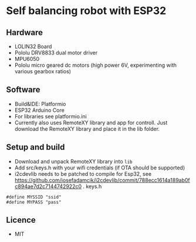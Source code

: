 # Self balancing robot with ESP32

## Hardware 

- LOLIN32 Board
- Pololu DRV8833 dual motor driver
- MPU6050
- Pololu micro geared dc motors (high power 6V, experimenting with various gearbox ratios)

## Software

- Build&IDE: Platformio 
- ESP32 Arduino Core
- For libraries see platformio.ini
- Currently also uses RemoteXY library and app for controll. Just download the RemoteXY library and place it in the lib folder.

## Setup and build

- Download and unpack RemoteXY library into `lib`
- Add src/keys.h with your wifi credentials (if OTA should be supported)
- i2cdevlib needs to be patched to compile for Esp32, see https://github.com/josefadamcik/i2cdevlib/commit/788ecc1614a189ab0fc894ae7d2c7144742922c0 . 
keys.h

```
#define MYSSID "ssid"
#define MYPASS "pass"
```

## Licence

- MIT

